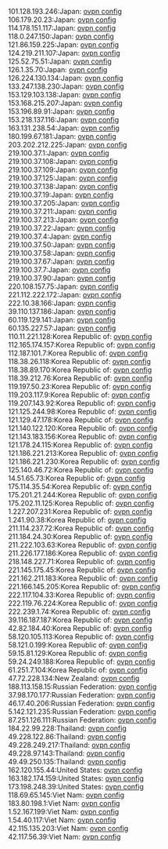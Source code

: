 101.128.193.246:Japan: [ovpn config](vpn/101_128_193_246.ovpn)  
106.179.20.23:Japan: [ovpn config](vpn/106_179_20_23.ovpn)  
114.178.151.117:Japan: [ovpn config](vpn/114_178_151_117.ovpn)  
118.0.247.150:Japan: [ovpn config](vpn/118_0_247_150.ovpn)  
121.86.159.225:Japan: [ovpn config](vpn/121_86_159_225.ovpn)  
124.219.211.107:Japan: [ovpn config](vpn/124_219_211_107.ovpn)  
125.52.75.51:Japan: [ovpn config](vpn/125_52_75_51.ovpn)  
126.1.35.70:Japan: [ovpn config](vpn/126_1_35_70.ovpn)  
126.224.130.134:Japan: [ovpn config](vpn/126_224_130_134.ovpn)  
133.247.138.230:Japan: [ovpn config](vpn/133_247_138_230.ovpn)  
153.129.103.138:Japan: [ovpn config](vpn/153_129_103_138.ovpn)  
153.168.215.207:Japan: [ovpn config](vpn/153_168_215_207.ovpn)  
153.196.89.91:Japan: [ovpn config](vpn/153_196_89_91.ovpn)  
153.218.137.116:Japan: [ovpn config](vpn/153_218_137_116.ovpn)  
163.131.238.54:Japan: [ovpn config](vpn/163_131_238_54.ovpn)  
180.199.67.181:Japan: [ovpn config](vpn/180_199_67_181.ovpn)  
203.202.212.225:Japan: [ovpn config](vpn/203_202_212_225.ovpn)  
219.100.37.1:Japan: [ovpn config](vpn/219_100_37_1.ovpn)  
219.100.37.108:Japan: [ovpn config](vpn/219_100_37_108.ovpn)  
219.100.37.109:Japan: [ovpn config](vpn/219_100_37_109.ovpn)  
219.100.37.125:Japan: [ovpn config](vpn/219_100_37_125.ovpn)  
219.100.37.138:Japan: [ovpn config](vpn/219_100_37_138.ovpn)  
219.100.37.19:Japan: [ovpn config](vpn/219_100_37_19.ovpn)  
219.100.37.205:Japan: [ovpn config](vpn/219_100_37_205.ovpn)  
219.100.37.211:Japan: [ovpn config](vpn/219_100_37_211.ovpn)  
219.100.37.213:Japan: [ovpn config](vpn/219_100_37_213.ovpn)  
219.100.37.22:Japan: [ovpn config](vpn/219_100_37_22.ovpn)  
219.100.37.4:Japan: [ovpn config](vpn/219_100_37_4.ovpn)  
219.100.37.50:Japan: [ovpn config](vpn/219_100_37_50.ovpn)  
219.100.37.58:Japan: [ovpn config](vpn/219_100_37_58.ovpn)  
219.100.37.67:Japan: [ovpn config](vpn/219_100_37_67.ovpn)  
219.100.37.7:Japan: [ovpn config](vpn/219_100_37_7.ovpn)  
219.100.37.90:Japan: [ovpn config](vpn/219_100_37_90.ovpn)  
220.108.157.75:Japan: [ovpn config](vpn/220_108_157_75.ovpn)  
221.112.222.172:Japan: [ovpn config](vpn/221_112_222_172.ovpn)  
222.10.38.166:Japan: [ovpn config](vpn/222_10_38_166.ovpn)  
39.110.137.186:Japan: [ovpn config](vpn/39_110_137_186.ovpn)  
60.119.129.141:Japan: [ovpn config](vpn/60_119_129_141.ovpn)  
60.135.227.57:Japan: [ovpn config](vpn/60_135_227_57.ovpn)  
110.11.221.128:Korea Republic of: [ovpn config](vpn/110_11_221_128.ovpn)  
112.165.174.157:Korea Republic of: [ovpn config](vpn/112_165_174_157.ovpn)  
112.187.101.7:Korea Republic of: [ovpn config](vpn/112_187_101_7.ovpn)  
118.38.26.118:Korea Republic of: [ovpn config](vpn/118_38_26_118.ovpn)  
118.38.89.170:Korea Republic of: [ovpn config](vpn/118_38_89_170.ovpn)  
118.39.212.76:Korea Republic of: [ovpn config](vpn/118_39_212_76.ovpn)  
119.197.50.23:Korea Republic of: [ovpn config](vpn/119_197_50_23.ovpn)  
119.203.117.9:Korea Republic of: [ovpn config](vpn/119_203_117_9.ovpn)  
119.207.143.92:Korea Republic of: [ovpn config](vpn/119_207_143_92.ovpn)  
121.125.244.98:Korea Republic of: [ovpn config](vpn/121_125_244_98.ovpn)  
121.129.47.178:Korea Republic of: [ovpn config](vpn/121_129_47_178.ovpn)  
121.140.122.120:Korea Republic of: [ovpn config](vpn/121_140_122_120.ovpn)  
121.143.183.156:Korea Republic of: [ovpn config](vpn/121_143_183_156.ovpn)  
121.178.24.115:Korea Republic of: [ovpn config](vpn/121_178_24_115.ovpn)  
121.186.221.213:Korea Republic of: [ovpn config](vpn/121_186_221_213.ovpn)  
121.186.221.230:Korea Republic of: [ovpn config](vpn/121_186_221_230.ovpn)  
125.140.46.72:Korea Republic of: [ovpn config](vpn/125_140_46_72.ovpn)  
14.51.65.73:Korea Republic of: [ovpn config](vpn/14_51_65_73.ovpn)  
175.114.35.54:Korea Republic of: [ovpn config](vpn/175_114_35_54.ovpn)  
175.201.21.244:Korea Republic of: [ovpn config](vpn/175_201_21_244.ovpn)  
175.202.11.125:Korea Republic of: [ovpn config](vpn/175_202_11_125.ovpn)  
1.227.207.231:Korea Republic of: [ovpn config](vpn/1_227_207_231.ovpn)  
1.241.90.38:Korea Republic of: [ovpn config](vpn/1_241_90_38.ovpn)  
211.114.237.72:Korea Republic of: [ovpn config](vpn/211_114_237_72.ovpn)  
211.184.24.30:Korea Republic of: [ovpn config](vpn/211_184_24_30.ovpn)  
211.222.103.63:Korea Republic of: [ovpn config](vpn/211_222_103_63.ovpn)  
211.226.177.186:Korea Republic of: [ovpn config](vpn/211_226_177_186.ovpn)  
218.148.227.71:Korea Republic of: [ovpn config](vpn/218_148_227_71.ovpn)  
221.145.175.45:Korea Republic of: [ovpn config](vpn/221_145_175_45.ovpn)  
221.162.211.183:Korea Republic of: [ovpn config](vpn/221_162_211_183.ovpn)  
221.166.145.205:Korea Republic of: [ovpn config](vpn/221_166_145_205.ovpn)  
222.117.104.33:Korea Republic of: [ovpn config](vpn/222_117_104_33.ovpn)  
222.119.76.224:Korea Republic of: [ovpn config](vpn/222_119_76_224.ovpn)  
222.239.1.74:Korea Republic of: [ovpn config](vpn/222_239_1_74.ovpn)  
39.116.187.187:Korea Republic of: [ovpn config](vpn/39_116_187_187.ovpn)  
42.82.184.40:Korea Republic of: [ovpn config](vpn/42_82_184_40.ovpn)  
58.120.105.113:Korea Republic of: [ovpn config](vpn/58_120_105_113.ovpn)  
58.121.0.199:Korea Republic of: [ovpn config](vpn/58_121_0_199.ovpn)  
59.15.81.129:Korea Republic of: [ovpn config](vpn/59_15_81_129.ovpn)  
59.24.249.188:Korea Republic of: [ovpn config](vpn/59_24_249_188.ovpn)  
61.251.7.104:Korea Republic of: [ovpn config](vpn/61_251_7_104.ovpn)  
47.72.228.134:New Zealand: [ovpn config](vpn/47_72_228_134.ovpn)  
188.113.158.15:Russian Federation: [ovpn config](vpn/188_113_158_15.ovpn)  
37.98.170.177:Russian Federation: [ovpn config](vpn/37_98_170_177.ovpn)  
46.17.40.206:Russian Federation: [ovpn config](vpn/46_17_40_206.ovpn)  
5.142.121.235:Russian Federation: [ovpn config](vpn/5_142_121_235.ovpn)  
87.251.126.111:Russian Federation: [ovpn config](vpn/87_251_126_111.ovpn)  
184.22.99.228:Thailand: [ovpn config](vpn/184_22_99_228.ovpn)  
49.228.122.86:Thailand: [ovpn config](vpn/49_228_122_86.ovpn)  
49.228.249.217:Thailand: [ovpn config](vpn/49_228_249_217.ovpn)  
49.228.97.143:Thailand: [ovpn config](vpn/49_228_97_143.ovpn)  
49.49.250.135:Thailand: [ovpn config](vpn/49_49_250_135.ovpn)  
162.120.155.44:United States: [ovpn config](vpn/162_120_155_44.ovpn)  
163.182.174.159:United States: [ovpn config](vpn/163_182_174_159.ovpn)  
173.198.248.39:United States: [ovpn config](vpn/173_198_248_39.ovpn)  
118.69.65.145:Viet Nam: [ovpn config](vpn/118_69_65_145.ovpn)  
183.80.198.1:Viet Nam: [ovpn config](vpn/183_80_198_1.ovpn)  
1.52.167.199:Viet Nam: [ovpn config](vpn/1_52_167_199.ovpn)  
1.54.40.117:Viet Nam: [ovpn config](vpn/1_54_40_117.ovpn)  
42.115.135.203:Viet Nam: [ovpn config](vpn/42_115_135_203.ovpn)  
42.117.56.39:Viet Nam: [ovpn config](vpn/42_117_56_39.ovpn)  
